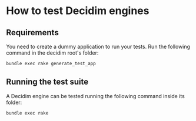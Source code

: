 # How to test Decidim engines

## Requirements

You need to create a dummy application to run your tests. Run the following command in the decidim root's folder:

```bash
bundle exec rake generate_test_app
```

## Running the test suite

A Decidim engine can be tested running the following command inside its folder:

```bash
bundle exec rake
```

